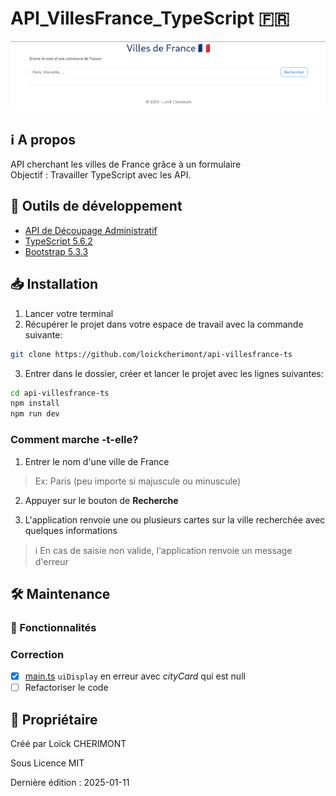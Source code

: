 # API_VillesFrance_TypeScript :fr:

<!-- replace this sample image by an app screenshot -->
![Avant gout de l'appli.](/github/main-screen.png)


## :information_source: A propos  

API cherchant les villes de France grâce à un formulaire  
Objectif : Travailler TypeScript avec les API.


## :wrench: Outils de développement
- [API de Découpage Administratif](https://api.gouv.fr/documentation/api-geo 'Site officiel des API du Gouvernement Français')
- [TypeScript 5.6.2](https://www.typescriptlang.org/ 'Site officiel de TypeScript') 
- [Bootstrap 5.3.3](https://getbootstrap.com/ 'Site officiel de Bootstrap')


<!-- ### Prérequis

Conçu en utilisant les *modules*, pour lancer le projet, il est nécessaire de passer par un serveur

1. Ouvrer un terminal de commandes

2. Entrer les lignes qui suivent

```bash
npx http-server 
```

3. Après installation et lancement du serveur, le terminal affiche :

```bash
Starting up http-server, serving ./

http-server version: 14.1.1

http-server settings: 
CORS: disabled
Cache: 3600 seconds
Connection Timeout: 120 seconds
Directory Listings: visible
AutoIndex: visible
Serve GZIP Files: false
Serve Brotli Files: false
Default File Extension: none

Available on:
  http://127.0.0.1:8080 # Cliquez sur ce lien en maintenant Ctrl enfoncé
  http://192.168.1.198:8080 # Cliquez sur le lien en maintenant Ctrl enfoncé
Hit CTRL-C to stop the server
```

4. Vous êtes sur la page principale!

![Page principale](/github/main-screen.png) -->


## :inbox_tray: Installation

1. Lancer votre terminal
2. Récupérer le projet dans votre espace de travail avec la commande suivante:
```bash
git clone https://github.com/loickcherimont/api-villesfrance-ts
```
3. Entrer dans le dossier, créer et lancer le projet avec les lignes suivantes:
```bash
cd api-villesfrance-ts
npm install
npm run dev
```


### Comment marche -t-elle?

1. Entrer le nom d'une ville de France

> Ex: Paris (peu importe si majuscule ou minuscule)

2. Appuyer sur le bouton de **Recherche**

3. L'application renvoie une ou plusieurs cartes sur la ville recherchée avec quelques informations

> :information_source: En cas de saisie non valide, l'application renvoie un message d'erreur

## :hammer_and_wrench: Maintenance
### :rocket: Fonctionnalités

### Correction
- [x] [main.ts](./src/main.ts) `uiDisplay` en erreur avec *cityCard* qui est null
- [ ] Refactoriser le code
<!-- 

FOR NEXT UPDATES! (March 2025)
### API en elle-même :gear:
- mettre une image de la ville dans le cadre (autre APi?)
- Implémenter un mode dark
- Mettre en carré/grille les résultats
- remplacer le message rouge agressif par un message doux "Aucune ville retrouvée. Réessayer" à la place des grilles si les résultats sont vides
- Si l'APi n'est pas joignable afficher un message à l'utilisateur

- [ ] Si en France, afficher par défaut la ville de l'utilisateur

#### Prioritaires :warning:
- [ ] Permettre à l'utilisateur d'entrer des valeurs sans accents

### Structurer le code
- [ ] Scinder la fonction `getCityInformations` en d'autres fonctions (trop de logiques!)


 -->


## :key: Propriétaire

Créé par Loïck CHERIMONT  

Sous Licence MIT  

Dernière édition : 2025-01-11
